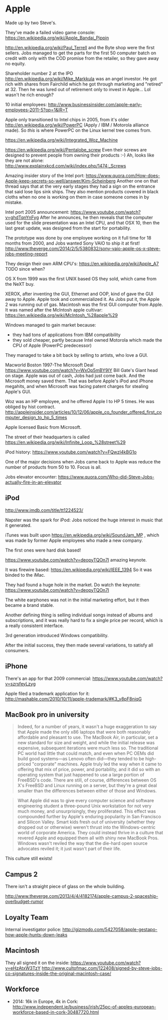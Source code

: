 # Apple

Made up by two Steve's.

They've made a failed video game console: <https://en.wikipedia.org/wiki/Apple_Bandai_Pippin>

<http://en.wikipedia.org/wiki/Paul_Terrell> and the Byte shop were the first sellers. Jobs managed to get the parts for the first 50 computer batch on credit with only with the COD promise from the retailer, so they gave away no equity.

Shareholder number 2 at the IPO <http://en.wikipedia.org/wiki/Mike_Markkula> was an angel investor. He got rich with shares from Fairchild which he got through marketing and "retired" at 32. Then he was lured out of retirement only to invest in Apple... Lol wasn't he rich enough?

10 initial employees: <http://www.businessinsider.com/apple-early-employees-2011-5?op=1&IR=T>

Apple only transitioned to Intel chips in 2005, from it's older <http://en.wikipedia.org/wiki/PowerPC> (Apply / IBM / Motorola alliance made). So *this* is where PowerPC on the Linux kernel tree comes from.

<https://en.wikipedia.org/wiki/Integrated_Woz_Machine>

<https://en.wikipedia.org/wiki/Pentalobe_screw> Even their screws are designed to prevent people from owning their products :-) Ah, looks like they are not alone: <http://www.explainxkcd.com/wiki/index.php/1474:_Screws>

Amazing insider story of the Intel port: <https://www.quora.com/How-does-Apple-keep-secrets-so-well/answer/Kim-Scheinberg> Another one on that thread says that at the very early stages they had a sign on the entrance that said lose lips sink ships. They also mention products covered in black cloths when no one is working on them in case someone comes in by mistake.

Intel port 2005 announcement: <https://www.youtube.com/watch?v=ghdTqnYnFyg> After he announces, he then reveals that the computer used for the slide presentation was an Intel CPU, and that OSX 10, then the last great update, was designed from the start for portability.

The prototype was done by one employee working on it full time for 18 months from 2000, and Jobs wanted Sony VAIO to ship it at first! <http://www.theverge.com/2014/2/5/5380832/sony-vaio-apple-os-x-steve-jobs-meeting-report>

They design their own ARM CPU's: <https://en.wikipedia.org/wiki/Apple_A7> TODO since when?

OS X from 1999 was the first UNIX based OS they sold, which came from the NeXT buy.

XEROX, after inventing the GUI, Ethernet and OOP, kind of gave the GUI away to Apple. Apple took and commercialized it. As Jobs put it, the Apple 2 was running out of gas. Macintosh was the first GUI computer from Apple. It was named after the McIntosh apple cultivar: <https://en.wikipedia.org/wiki/McIntosh_%28apple%29>

Windows managed to gain market because:

- they had tons of applications from IBM compatibility
- they sold cheaper, partly because Intel owned Motorola which made the CPU of Apple (PowerPC predecessor)

They managed to take a bit back by selling to artists, who love a GUI.

Macworld Boston 1997-The Microsoft Deal <https://www.youtube.com/watch?v=WxOp5mBY9IY> Bill Gate's Giant head on stage. Apple was out of cash, Jobs had just come back. And the Microsoft money saved them. That was before Apple's iPod and iPhone megahits, and when Microsoft was facing patent charges for stealing Apple's GUI.

Woz was an HP employee, and he offered Apple I to HP 5 times. He was obliged by hist contract. <http://appleinsider.com/articles/10/12/06/apple_co_founder_offered_first_computer_design_to_hp_5_times>

Apple licensed Basic from Microsoft.

The street of their headquarters is called <https://en.wikipedia.org/wiki/Infinite_Loop_%28street%29>

iPod history: <https://www.youtube.com/watch?v=FQwzI4kBG1o>

One of the major decisions when Jobs came back to Apple was reduce the number of products from 50 to 10. Focus is all.

Jobs elevator encounter: <https://www.quora.com/Who-did-Steve-Jobs-actually-fire-in-an-elevator>

## iPod

<http://www.imdb.com/title/tt1224523/>

Napster was the spark for iPod: Jobs noticed the huge interest in music that it generated.

iTunes was built upon https://en.wikipedia.org/wiki/SoundJam_MP , which was made by former Apple employees who made a new company.

The first ones were hard disk based!

<https://www.youtube.com/watch?v=deopyTQOn7I> amazing keynote.

It was firewire based: <https://en.wikipedia.org/wiki/IEEE_1394> So it was binded to the iMac.

They had found a huge hole in the market. Do watch the keynote: <https://www.youtube.com/watch?v=deopyTQOn7I>

The white earphones was not in the initial marketing effort, but it then became a brand stable.

Another defining thing is selling individual songs instead of albums and subscriptions, and it was really hard to fix a single price per record, which is a really consistent interface.

3rd generation introduced Windows compatibility.

After the initial success, they then made several variations, to satisfy all consumers.

## iPhone

There's an app for that 2009 commercial: <https://www.youtube.com/watch?v=szrsfeyLzyg>

Apple filed a trademark application for it: <http://mashable.com/2010/10/11/apple-trademark/#K3_v8pF8niqG>

## MacBook pro in university

> Indeed, for a number of years, it wasn't a huge exaggeration to say that Apple made the only x86 laptops that were both reasonably affordable and pleasant to use. The MacBook Air, in particular, set a new standard for size and weight, and while the initial release was expensive, subsequent iterations were much less so. The traditional PC world had little that could match, and even when PC OEMs did build good systems—as Lenovo often did—they tended to be high-priced "corporate" machines. Apple truly led the way when it came to offering that mix of price, power, and portability, and it did so with an operating system that just happened to use a large portion of FreeBSD's code. There are still, of course, differences between OS X's FreeBSD and Linux running on a server, but they're a great deal smaller than the differences between either of those and Windows.

> What Apple did was to give every computer science and software engineering student a three-pound Unix workstation for not very much money, and unsurprisingly, they proliferated. This effect was compounded further by Apple's enduring popularity in San Francisco and Silicon Valley. Smart kids fresh out of university (whether they dropped out or otherwise) weren't thrust into the Windows-centric world of corporate America. They could instead thrive in a culture that revered Apple and equipped them all with shiny new MacBook Pros. Windows wasn't reviled the way that the die-hard open source advocates reviled it; it just wasn't part of their life.

This culture still exists!

## Campus 2

There isn't a straight piece of glass on the whole building.

<http://www.theverge.com/2013/4/4/4182174/apple-campus-2-spaceship-overbudget-rumor>

## Loyalty Team

Internal investigator police: <http://gizmodo.com/5427058/apple-gestapo-how-apple-hunts-down-leaks>

## Macintosh

They all signed it on the inside: <https://www.youtube.com/watch?v=eHzAtxW3TzY> <http://www.cultofmac.com/122408/signed-by-steve-jobs-co-signatures-inside-the-original-macintosh-case/>

## Workforce

- 2014: 16k in Europe, 4k in Cork: <http://www.independent.ie/business/irish/25pc-of-apples-european-workforce-based-in-cork-30487720.html>
